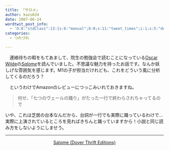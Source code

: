 ```yaml
---
title: 『サロメ』
author: kazu634
date: 2007-06-24
wordtwit_post_info:
  - 'O:8:"stdClass":13:{s:6:"manual";b:0;s:11:"tweet_times";i:1;s:5:"delay";i:0;s:7:"enabled";i:1;s:10:"separation";s:2:"60";s:7:"version";s:3:"3.7";s:14:"tweet_template";b:0;s:6:"status";i:2;s:6:"result";a:0:{}s:13:"tweet_counter";i:2;s:13:"tweet_log_ids";a:1:{i:0;i:3003;}s:9:"hash_tags";a:0:{}s:8:"accounts";a:1:{i:0;s:7:"kazu634";}}'
categories:
  - つれづれ

---
```

<div class="section">
<p>
    　連絡待ちの暇をもてあまして、院生の勉強会で読むことになっている<a href="http://ja.wikipedia.org/wiki/%E3%82%AA%E3%82%B9%E3%82%AB%E3%83%BC%E3%83%BB%E3%83%AF%E3%82%A4%E3%83%AB%E3%83%89" onclick="__gaTracker('send', 'event', 'outbound-article', 'http://ja.wikipedia.org/wiki/%E3%82%AA%E3%82%B9%E3%82%AB%E3%83%BC%E3%83%BB%E3%83%AF%E3%82%A4%E3%83%AB%E3%83%89', 'Oscar Wilde');" target="blank">Oscar Wilde</a>の<a href="http://www.amazon.co.jp/Salome-Dover-Thrift-Editions-Oscar/dp/0486421279" onclick="__gaTracker('send', 'event', 'outbound-article', 'http://www.amazon.co.jp/Salome-Dover-Thrift-Editions-Oscar/dp/0486421279', 'Salome');" target="blank"><i>Salome</i></a>を読んでいました。不思議な魅力を持ったお話です。なんか妖しげな雰囲気を感じます。M1の子が担当だけれども、これをどういう風に分析してくるのだろう？
</p>
  
<p>
    　というわけでAmazonのレビューにつっこみいれておきますね。
</p>
  
<blockquote>
<p>
      何せ、「七つのヴェールの踊り」がたった一行で終わらされちゃってるので
</p>
</blockquote>
  
<p>
    いや、これは芝居の台本なんだから、台詞が一行でも実際に踊っているわけで…実際に上演されているところを見ればきちんと踊っていますから！小説と同じ読み方をしないようにしませう。
</p>
  
<hr />
  
<center>
<a href="https://www.amazon.co.jp/exec/obidos/ASIN/0486421279/goodpic-22/" onclick="__gaTracker('send', 'event', 'outbound-article', 'https://www.amazon.co.jp/exec/obidos/ASIN/0486421279/goodpic-22/', 'Salome (Dover Thrift Editions)');" target="_top">Salome (Dover Thrift Editions)</a><br />
</center>
</div>
